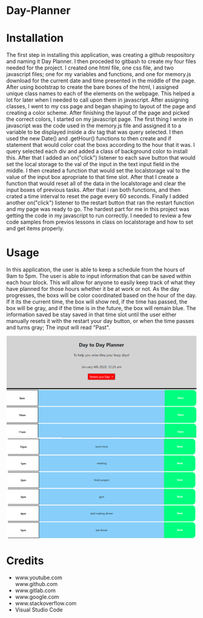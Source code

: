 # Day-Planner
<h1>Installation</h1>
<p>The first step in installing this application, was creating a github respository and naming it Day Planner. I then proceded to gitbash to create my four files needed for the project. I created one html file, one css file, and two javascript files; one for my variables and functions, and one for memory.js download for the current date and time presented in the middle of the page. After using bootstrap to create the bare bones of the html, I assigned unique class names to each of the elements on the webpage. This helped a lot for later when I needed to call upon them in javascript. After assigning classes, I went to my css page and began shaping to layout of the page and creating a color scheme. After finishing the layout of the page and picked the correct colors, I started on my javascript page. The first thing I wrote in javascript was the code used in the memory.js file and assigned it to a variable to be displayed inside a div tag that was query selected. I then used the new Date() and .getHour() functions to then create and if statement that would color coat the boxs according to the hour that it was. I query selected each div and added a class of background color to install this. After that I added an on("click") listener to each save button that would set the local storage to the val of the input in the text input field in the middle. I then created a function that would set the localstorage val to the value of the input box apropriate to that time slot. After that I create a function that would reset all of the data in the localstorage and clear the input boxes of previous tasks. After that i ran both functions, and then crated a time interval to reset the page every 60 seconds. Finally I added another on("click") listener to the restart button that ran the restart function and my page was ready to go. The hardest part for me in this project was getting the code in my javascript to run correctly. I needed to review a few code samples from previos lessons in class on localstorage and how to set and get items properly. </p>
<h1>Usage</h1>
<p>In this application, the user is able to keep a schedule from the hours of 9am to 5pm. The user is able to input information that can be saved within each hour block. This will allow for anyone to easily keep track of what they have planned for those hours whether it be at work or not. As the day progresses, the boxs will be color coordinated based on the hour of the day. If it its the current time, the box will show red, if the time has passed, the box will be gray, and if the time is in the future, the box will remain blue. The information saved be stay saved in that time slot until the user either manually resets it with the restart your day button, or when the time passes and turns gray; The input will read "Past".</p>
<img src="Capture.PNG" alt="screenshot">
<img src="Capture2.PNG" alt="screenshot2">
<h1>Credits</h1>
<ul>
    <li>www.youtube.com</li>
    <l1>www.github.com</li>
    <li>www.gitlab.com</li>
    <li>www.google.com</li>
    <li>www.stackoverflow.com</li>
    <li>Visual Studio Code</li>
</ul>